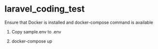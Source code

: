 # laravel_coding_test

Ensure that Docker is installed and docker-compose command is available

1. Copy sample.env to .env

2. docker-compose up
